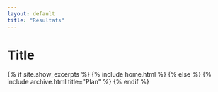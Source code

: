 ```yaml
---
layout: default
title: "Résultats"
---
```

# Title
{% if site.show_excerpts %}
  {% include home.html %}
{% else %}
  {% include archive.html title="Plan" %}
{% endif %}
